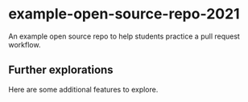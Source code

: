 # example-open-source-repo-2021

An example open source repo to help students practice a pull request workflow.

## Further explorations
Here are some additional features to explore.
